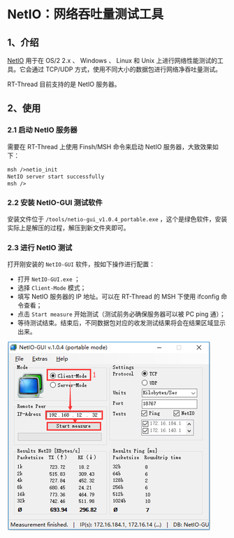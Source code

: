 # NetIO：网络吞吐量测试工具

## 1、介绍

[NetIO](http://www.nwlab.net/art/netio/netio.html) 用于在 OS/2 2.x 、 Windows 、 Linux 和 Unix 上进行网络性能测试的工具。它会通过 TCP/UDP 方式，使用不同大小的数据包进行网络净吞吐量测试。

RT-Thread 目前支持的是 NetIO 服务器。

## 2、使用

### 2.1 启动 NetIO 服务器

需要在 RT-Thread 上使用 Finsh/MSH 命令来启动 NetIO 服务器，大致效果如下：

```
msh />netio_init
NetIO server start successfully
msh />
```

### 2.2 安装 NetIO-GUI 测试软件

安装文件位于 `/tools/netio-gui_v1.0.4_portable.exe` ，这个是绿色软件，安装实际上是解压的过程，解压到新文件夹即可。

### 2.3 进行 NetIO 测试

打开刚安装的 `NetIO-GUI` 软件，按如下操作进行配置：

- 打开 `NetIO-GUI.exe` ；
- 选择 `Client-Mode` 模式；
- 填写 NetIO 服务器的 IP 地址。可以在 RT-Thread 的 MSH 下使用 ifconfig 命令查看；
- 点击 `Start measure` 开始测试（测试前务必确保服务器可以被 PC ping 通）；
- 等待测试结束。结束后，不同数据包对应的收发测试结果将会在结果区域显示出来。

![netio_tested](../images/netio_tested.png)
